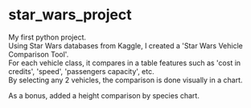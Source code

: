 # star_wars_project

My first python project.  
Using Star Wars databases from Kaggle, I created a 'Star Wars Vehicle Comparison Tool'.  
For each vehicle class, it compares in a table features such as 'cost in credits', 'speed', 'passengers capacity', etc.  
By selecting any 2 vehicles, the comparison is done visually in a chart.  

As a bonus, added a height comparison by species chart.  
